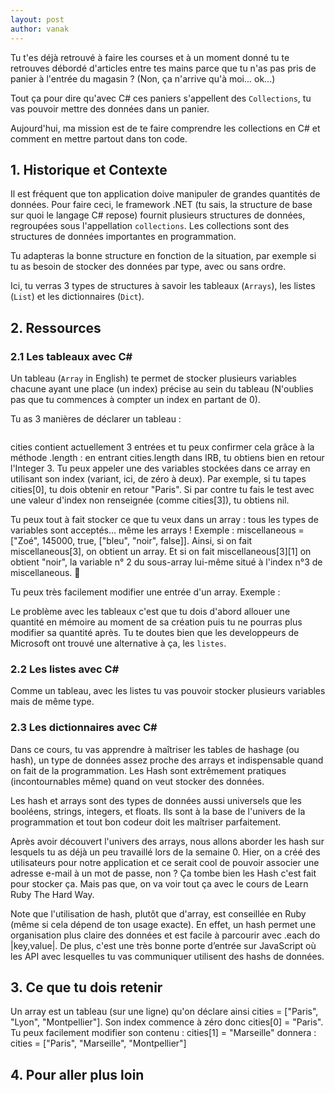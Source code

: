 ```yaml
---
layout: post
author: vanak
---
```


Tu t'es déjà retrouvé à faire les courses et à un moment donné tu te retrouves débordé d'articles entre tes mains parce que tu n'as pas pris de panier à l'entrée du magasin ? (Non, ça n'arrive qu'à moi... ok...)

Tout ça pour dire qu'avec C# ces paniers s'appellent des `Collections`, tu vas pouvoir mettre des données dans un panier.

Aujourd'hui, ma mission est de te faire comprendre les collections en C# et comment en mettre partout dans ton code.

## 1. Historique et Contexte
Il est fréquent que ton application doive manipuler de grandes quantités de données. Pour faire ceci, le framework .NET (tu sais, la structure de base sur quoi le langage C# repose) fournit plusieurs structures de données, regroupées sous l'appellation `collections`. Les collections sont des structures de données importantes en programmation. 

Tu adapteras la bonne structure en fonction de la situation, par exemple si tu as besoin de stocker des données par type, avec ou sans ordre. 

Ici, tu verras 3 types de structures à savoir les tableaux (`Arrays`), les listes (`List`) et les dictionnaires (`Dict`).

## 2. Ressources
### 2.1 Les tableaux avec C#
Un tableau (`Array` in English) te permet de stocker plusieurs variables chacune ayant une place (un index) précise au sein du tableau (N'oublies pas que tu commences à compter un index en partant de 0). 

Tu as 3 manières de déclarer un tableau : 
```cs
```

cities contient actuellement 3 entrées et tu peux confirmer cela grâce à la méthode .length : en entrant cities.length dans IRB, tu obtiens bien en retour l'Integer 3. Tu peux appeler une des variables stockées dans ce array en utilisant son index (variant, ici, de zéro à deux). Par exemple, si tu tapes cities[0], tu dois obtenir en retour "Paris". Si par contre tu fais le test avec une valeur d'index non renseignée (comme cities[3]), tu obtiens nil.

Tu peux tout à fait stocker ce que tu veux dans un array : tous les types de variables sont acceptés… même les arrays ! Exemple : miscellaneous = ["Zoé", 145000, true, ["bleu", "noir", false]]. Ainsi, si on fait miscellaneous[3], on obtient un array. Et si on fait miscellaneous[3][1] on obtient "noir", la variable n° 2 du sous-array lui-même situé à l'index n°3 de miscellaneous. 🤯

Tu peux très facilement modifier une entrée d'un array. Exemple :

Le problème avec les tableaux c'est que tu dois d'abord allouer une quantité en mémoire au moment de sa création puis tu ne pourras plus modifier sa quantité après. Tu te doutes bien que les developpeurs de Microsoft ont trouvé une alternative à ça, les `listes`.

### 2.2 Les listes avec C#
Comme un tableau, avec les listes tu vas pouvoir stocker plusieurs variables mais de même type. 


### 2.3 Les dictionnaires avec C#
Dans ce cours, tu vas apprendre à maîtriser les tables de hashage (ou hash), un type de données assez proche des arrays et indispensable quand on fait de la programmation. Les Hash sont extrêmement pratiques (incontournables même) quand on veut stocker des données.

Les hash et arrays sont des types de données aussi universels que les booléens, strings, integers, et floats. Ils sont à la base de l'univers de la programmation et tout bon codeur doit les maîtriser parfaitement.

Après avoir découvert l'univers des arrays, nous allons aborder les hash sur lesquels tu as déjà un peu travaillé lors de la semaine 0. Hier, on a créé des utilisateurs pour notre application et ce serait cool de pouvoir associer une adresse e-mail à un mot de passe, non ? Ça tombe bien les Hash c'est fait pour stocker ça. Mais pas que, on va voir tout ça avec le cours de Learn Ruby The Hard Way.

Note que l'utilisation de hash, plutôt que d'array, est conseillée en Ruby (même si cela dépend de ton usage exacte). En effet, un hash permet une organisation plus claire des données et est facile à parcourir avec .each do |key,value|. De plus, c'est une très bonne porte d’entrée sur JavaScript où les API avec lesquelles tu vas communiquer utilisent des hashs de données.

## 3. Ce que tu dois retenir

Un array est un tableau (sur une ligne) qu'on déclare ainsi cities = ["Paris", "Lyon", "Montpellier"].
Son index commence à zéro donc cities[0] = "Paris".
Tu peux facilement modifier son contenu : cities[1] = "Marseille" donnera : cities = ["Paris", "Marseille", "Montpellier"]


## 4. Pour aller plus loin